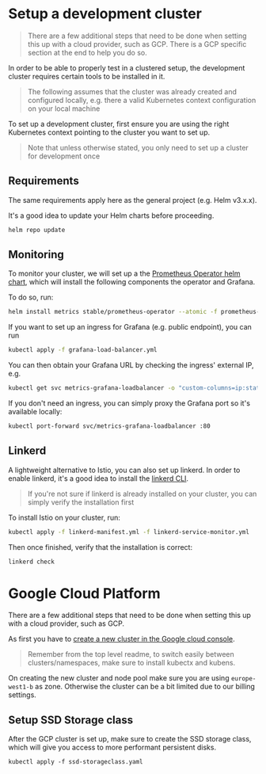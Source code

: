 # Setup a development cluster

> There are a few additional steps that need to be done when setting this up with a cloud provider, such as GCP.
> There is a GCP specific section at the end to help you do so.

In order to be able to properly test in a clustered setup, the development cluster requires
certain tools to be installed in it.

> The following assumes that the cluster was already created and configured locally, e.g. there
> a valid Kubernetes context configuration on your local machine

To set up a development cluster, first ensure you are using the right Kubernetes context pointing to
the cluster you want to set up.

> Note that unless otherwise stated, you only need to set up a cluster for development once

## Requirements

The same requirements apply here as the general project (e.g. Helm v3.x.x).

It's a good idea to update your Helm charts before proceeding.

```sh
helm repo update
```

## Monitoring

To monitor your cluster, we will set up a the [Prometheus Operator helm chart](https://github.com/helm/charts/tree/master/stable/prometheus-operator),
which will install the following components the operator and Grafana.

To do so, run:

```sh
helm install metrics stable/prometheus-operator --atomic -f prometheus-operator-values.yml
```

If you want to set up an ingress for Grafana (e.g. public endpoint), you can run

```sh
kubectl apply -f grafana-load-balancer.yml
```

You can then obtain your Grafana URL by checking the ingress' external IP, e.g.

```sh
kubectl get svc metrics-grafana-loadbalancer -o "custom-columns=ip:status.loadBalancer.ingress[0].ip"
```

If you don't need an ingress, you can simply proxy the Grafana port so it's available locally:

```sh
kubectl port-forward svc/metrics-grafana-loadbalancer :80
```

## Linkerd

A lightweight alternative to Istio, you can also set up linkerd. In order to enable linkerd, it's a good idea to install the [linkerd CLI](https://linkerd.io/2/getting-started/#step-1-install-the-cli).

> If you're not sure if linkerd is already installed on your cluster, you can simply verify the installation first

To install Istio on your cluster, run:

```sh
kubectl apply -f linkerd-manifest.yml -f linkerd-service-monitor.yml
```

Then once finished, verify that the installation is correct:

```sh
linkerd check
```

# Google Cloud Platform

There are a few additional steps that need to be done when setting this up with a cloud provider, such as GCP.

As first you have to [create a new cluster in the Google cloud console](https://cloud.google.com/kubernetes-engine/docs/how-to/creating-a-cluster?hl=de). 

> Remember from the top level readme, to switch easily between clusters/namespaces, make sure to install kubectx and kubens.

On creating the new cluster and node pool make sure you are using `europe-west1-b` as zone. Otherwise the cluster can be a bit limited due to our billing settings.

## Setup SSD Storage class

After the GCP cluster is set up, make sure to create the SSD storage class, which will give you access to more performant persistent disks.

```
kubectl apply -f ssd-storageclass.yaml
```
